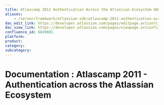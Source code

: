 ```yaml
---
title: Atlascamp 2011 Authentication Across the Atlassian Ecosystem 6849881
aliases:
    - /server/framework/atlassian-sdk/atlascamp-2011-authentication-across-the-atlassian-ecosystem-6849881.html
dac_edit_link: https://developer.atlassian.com/pages/editpage.action?cjm=wozere&pageId=6849881
dac_view_link: https://developer.atlassian.com/pages/viewpage.action?cjm=wozere&pageId=6849881
confluence_id: 6849881
platform:
product:
category:
subcategory:
---
```

# Documentation : Atlascamp 2011 - Authentication across the Atlassian Ecosystem

























